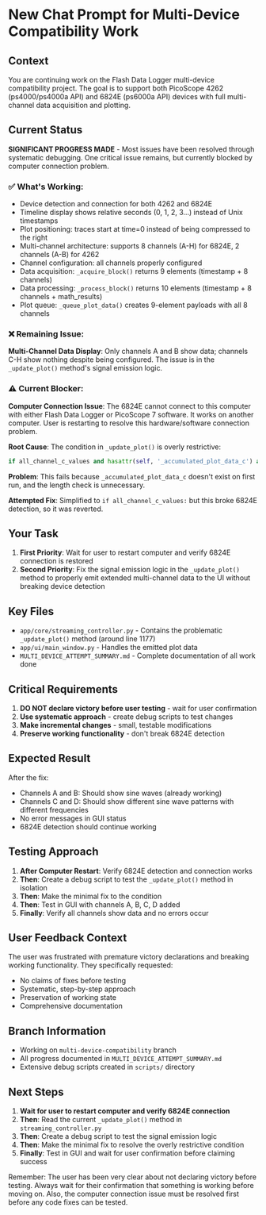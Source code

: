 # New Chat Prompt for Multi-Device Compatibility Work

## Context
You are continuing work on the Flash Data Logger multi-device compatibility project. The goal is to support both PicoScope 4262 (ps4000/ps4000a API) and 6824E (ps6000a API) devices with full multi-channel data acquisition and plotting.

## Current Status
**SIGNIFICANT PROGRESS MADE** - Most issues have been resolved through systematic debugging. One critical issue remains, but currently blocked by computer connection problem.

### ✅ **What's Working:**
- Device detection and connection for both 4262 and 6824E
- Timeline display shows relative seconds (0, 1, 2, 3...) instead of Unix timestamps
- Plot positioning: traces start at time=0 instead of being compressed to the right
- Multi-channel architecture: supports 8 channels (A-H) for 6824E, 2 channels (A-B) for 4262
- Channel configuration: all channels properly configured
- Data acquisition: `_acquire_block()` returns 9 elements (timestamp + 8 channels)
- Data processing: `_process_block()` returns 10 elements (timestamp + 8 channels + math_results)
- Plot queue: `_queue_plot_data()` creates 9-element payloads with all 8 channels

### ❌ **Remaining Issue:**
**Multi-Channel Data Display**: Only channels A and B show data; channels C-H show nothing despite being configured. The issue is in the `_update_plot()` method's signal emission logic.

### ⚠️ **Current Blocker:**
**Computer Connection Issue**: The 6824E cannot connect to this computer with either Flash Data Logger or PicoScope 7 software. It works on another computer. User is restarting to resolve this hardware/software connection problem.

**Root Cause**: The condition in `_update_plot()` is overly restrictive:
```python
if all_channel_c_values and hasattr(self, '_accumulated_plot_data_c') and len(self._accumulated_plot_data_c) > 0:
```

**Problem**: This fails because `_accumulated_plot_data_c` doesn't exist on first run, and the length check is unnecessary.

**Attempted Fix**: Simplified to `if all_channel_c_values:` but this broke 6824E detection, so it was reverted.

## Your Task
1. **First Priority**: Wait for user to restart computer and verify 6824E connection is restored
2. **Second Priority**: Fix the signal emission logic in the `_update_plot()` method to properly emit extended multi-channel data to the UI without breaking device detection

## Key Files
- `app/core/streaming_controller.py` - Contains the problematic `_update_plot()` method (around line 1177)
- `app/ui/main_window.py` - Handles the emitted plot data
- `MULTI_DEVICE_ATTEMPT_SUMMARY.md` - Complete documentation of all work done

## Critical Requirements
1. **DO NOT declare victory before user testing** - wait for user confirmation
2. **Use systematic approach** - create debug scripts to test changes
3. **Make incremental changes** - small, testable modifications
4. **Preserve working functionality** - don't break 6824E detection

## Expected Result
After the fix:
- Channels A and B: Should show sine waves (already working)
- Channels C and D: Should show different sine wave patterns with different frequencies
- No error messages in GUI status
- 6824E detection should continue working

## Testing Approach
1. **After Computer Restart**: Verify 6824E detection and connection works
2. **Then**: Create a debug script to test the `_update_plot()` method in isolation
3. **Then**: Make the minimal fix to the condition
4. **Then**: Test in GUI with channels A, B, C, D added
5. **Finally**: Verify all channels show data and no errors occur

## User Feedback Context
The user was frustrated with premature victory declarations and breaking working functionality. They specifically requested:
- No claims of fixes before testing
- Systematic, step-by-step approach
- Preservation of working state
- Comprehensive documentation

## Branch Information
- Working on `multi-device-compatibility` branch
- All progress documented in `MULTI_DEVICE_ATTEMPT_SUMMARY.md`
- Extensive debug scripts created in `scripts/` directory

## Next Steps
1. **Wait for user to restart computer and verify 6824E connection**
2. **Then**: Read the current `_update_plot()` method in `streaming_controller.py`
3. **Then**: Create a debug script to test the signal emission logic
4. **Then**: Make the minimal fix to resolve the overly restrictive condition
5. **Finally**: Test in GUI and wait for user confirmation before claiming success

Remember: The user has been very clear about not declaring victory before testing. Always wait for their confirmation that something is working before moving on. Also, the computer connection issue must be resolved first before any code fixes can be tested.
